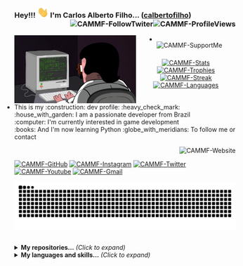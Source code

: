 ### Hey!!! [<img alt="CAMMF-Hello" height="25" src="https://github.com/calbertofilho/calbertofilho/blob/main/assets/images/gifs/Hey!.gif" />](https://github.com/calbertofilho) I'm Carlos Alberto Filho... ([calbertofilho](https://github.com/calbertofilho)) [<img src="https://komarev.com/ghpvc/?username=calbertofilho&label=views&color=0e75b6&style=plastic" alt="CAMMF-ProfileViews" height="18" align="right" target="_blank" />](https://github.com/calbertofilho)<br />[<img src="https://img.shields.io/twitter/follow/CFilhoCE?color=0e75b6&label=followers&logo=twitter&style=plastic" alt="CAMMF-FollowTwiter" height="18" align="right" target="_blank" />](https://twitter.com/CFilhoCE)<br />
<div style="width: 100%; margin: 0 auto;">
  <div style="float: right; max-width: 200px; display: list-item; margin: 0 auto;">

  [<img src="https://cdn.buymeacoffee.com/buttons/v2/default-yellow.png" alt="CAMMF-SupportMe" width="180" height="40" align="right" target="_blank" />](https://www.buymeacoffee.com/calbertofilho)
  </div>
  <div style="float: left; font-size: 0; display: inline-block;; margin: 0 auto; background-color: blue;min-width: 250px;">

  [<img src="https://github.com/calbertofilho/calbertofilho/blob/main/assets/images/gifs/developer.gif" alt="CAMMF-Developer" height="155" align="left" target="_blank" />](https://github.com/calbertofilho)
  </div>
  <div style="float: left; display: list-item; margin: 0 auto;">
    This is my :construction: dev profile: :heavy_check_mark:<br/>
    :house_with_garden: I am a passionate developer from Brazil<br/>
    :computer: I'm currently interested in game development<br/>
    :books: And I'm now learning Python
    :globe_with_meridians: To follow me or contact

  [<img src="https://img.shields.io/badge/Website-0E75B6?style=flat-square&logo=Qiskit&logoColor=white" alt="CAMMF-Website" align="right" target="_blank" />](https://www.carlosalberto.eti.br)
  </div>
  <div style="float: left; display: inline-block; margin: 0 auto;">

  [<img src="https://img.shields.io/badge/GitHub-100000?style=for-the-badge&logo=github&logoColor=white" alt="CAMMF-GitHub" target="_blank" />](https://github.com/calbertofilho)
  [<img src="https://img.shields.io/badge/Instagram-E4405F?style=for-the-badge&logo=instagram&logoColor=white" alt="CAMMF-Instagram" target="_blank" />](https://instagram.com/cfilhoce)
  [<img src="https://img.shields.io/badge/Twitter-1DA1F2?style=for-the-badge&logo=twitter&logoColor=white" alt="CAMMF-Twitter" target="_blank" />](https://twitter.com/CFilhoCE)
  [<img src="https://img.shields.io/badge/YouTube-FF0000?style=for-the-badge&logo=youtube&logoColor=white" alt="CAMMF-Youtube" target="_blank" />](https://www.youtube.com/channel/UCqzFzm1V9puvad_6Q0gvTRA)
  [<img src="https://img.shields.io/badge/Gmail-D14836?style=for-the-badge&logo=gmail&logoColor=white" alt="CAMMF-Gmail" target="_blank" />](mailto:carlos@lberto.eti.br)
  <!--
    https://img.shields.io/badge/{TEXT}-{BADGE-BGCOLOR}?style={STYLE}&logo={LOGO-NAME}&logoColor={LOGO-COLOR}
      {TEXT} = Paste your badge text
      {BADGE-BGCOLOR} = Paste your hex color whithout "#" or name (brightgreen greenyellow green yellow orange red blue lightgrey success important critical informational inactive blueviolet)
      {STYLE} = for-the-badge (big badge) or flat-square (small badge)
      {LOGO-NAME} = Logo name from Simple Icon (https://simpleicons.org/)
      {LOGO-COLOR} = Same as BADGE-BGCOLOR
  -->
  </div>
</div>

##
<div align="center">

  [<img src="https://github-readme-stats.vercel.app/api?username=calbertofilho&show_icons=true&include_all_commits=true&count_private=true&theme=dark&hide_border=true&bg_color=00000000" alt="CAMMF-Stats" height="180em" target="_blank" />](https://github.com/calbertofilho)
  [<img src="https://github-profile-trophy.vercel.app/?username=calbertofilho&column=3&margin-w=15&margin-h=15&theme=onedark&no-bg=true&no-frame=true" alt="CAMMF-Trophies" height="180em" target="_blank" />](https://github.com/calbertofilho)<br/>
  [<img src="https://github-readme-streak-stats.herokuapp.com?user=calbertofilho&theme=dark&hide_border=true&background=00000000" alt="CAMMF-Streak" height="180em" target="_blank" />](https://github.com/calbertofilho)
  [<img src="https://github-readme-stats.vercel.app/api/top-langs/?username=calbertofilho&langs_count=10&theme=dark&hide_border=true&bg_color=00000000" alt="CAMMF-Languages" height="180em" target="_blank" />](https://github.com/calbertofilho)
  [![Snake animation](https://github.com/calbertofilho/calbertofilho/blob/output/github-contribution-grid-snake.svg)](https://github.com/calbertofilho)

</div>

##
<div>
  <details>
    <summary>
      <b>My repositories...</b> <i>(Click to expand)</i>
    </summary>

  [![SpaceShooter Card](https://github-readme-stats.vercel.app/api/pin/?username=calbertofilho&repo=SpaceShooter&theme=dark&hide_border=true&bg_color=00000000)](https://github.com/calbertofilho/SpaceShooter)
  [![FlapPythonBird Card](https://github-readme-stats.vercel.app/api/pin/?username=calbertofilho&repo=FlapPythonBird&theme=dark&hide_border=true&bg_color=00000000)](https://github.com/calbertofilho/FlapPythonBird)
  [![DynoDesertEndlessRun Card](https://github-readme-stats.vercel.app/api/pin/?username=calbertofilho&repo=DynoDesertEndlessRun&theme=dark&hide_border=true&bg_color=00000000)](https://github.com/calbertofilho/DynoDesertEndlessRun)
  [![SpaceInvadersClone Card](https://github-readme-stats.vercel.app/api/pin/?username=calbertofilho&repo=SpaceInvadersClone&theme=dark&hide_border=true&bg_color=00000000)](https://github.com/calbertofilho/SpaceInvadersClone)

  </details>
</div>

<div style="display: inline_block">
  <details>
    <summary>
      <b>My languages and skills...</b> <i>(Click to expand)</i>
    </summary>
    Servers:<br/>
    <a href="https://github.com/calbertofilho">
      <img align="center" alt="CAMMF-Apache" height="30" width="40" src="https://github.com/devicons/devicon/blob/master/icons/apache/apache-original.svg">
      <img align="center" alt="CAMMF-Nginx" height="30" width="40" src="https://github.com/devicons/devicon/blob/master/icons/nginx/nginx-original.svg">
      <img align="center" alt="CAMMF-Tomcat" height="30" width="40" src="https://github.com/devicons/devicon/blob/master/icons/tomcat/tomcat-original.svg">
      <img align="center" alt="CAMMF-WordPress" height="30" width="40" src="https://github.com/devicons/devicon/blob/master/icons/wordpress/wordpress-plain.svg">
    </a>
    <br/><br/>
    Languages:<br/>
    <a href="https://github.com/calbertofilho">
      <img align="center" alt="CAMMF-C" height="30" width="40" src="https://github.com/devicons/devicon/blob/master/icons/c/c-original.svg">
      <img align="center" alt="CAMMF-Cplusplus" height="30" width="40" src="https://github.com/devicons/devicon/blob/master/icons/cplusplus/cplusplus-original.svg">
      <img align="center" alt="CAMMF-Csharp" height="30" width="40" src="https://github.com/devicons/devicon/blob/master/icons/csharp/csharp-original.svg">
      <img align="center" alt="CAMMF-Java" height="30" width="40" src="https://github.com/devicons/devicon/blob/master/icons/java/java-original.svg">
      <img align="center" alt="CAMMF-Python" height="30" width="40" src="https://github.com/devicons/devicon/blob/master/icons/python/python-original.svg">
      <img align="center" alt="CAMMF-Css3" height="30" width="40" src="https://github.com/devicons/devicon/blob/master/icons/css3/css3-original.svg">
      <img align="center" alt="CAMMF-Html5" height="30" width="40" src="https://github.com/devicons/devicon/blob/master/icons/html5/html5-original.svg">
      <img align="center" alt="CAMMF-Javascript" height="30" width="40" src="https://github.com/devicons/devicon/blob/master/icons/javascript/javascript-original.svg">
      <img align="center" alt="CAMMF-Php" height="30" width="40" src="https://github.com/devicons/devicon/blob/master/icons/php/php-original.svg">
    </a>
    <br/><br/>
    DBMs:<br/>
    <a href="https://github.com/calbertofilho">
      <img align="center" alt="CAMMF-SqlServer" height="30" width="40" src="https://github.com/devicons/devicon/blob/master/icons/microsoftsqlserver/microsoftsqlserver-plain-wordmark.svg">
      <img align="center" alt="CAMMF-MongoDB" height="30" width="40" src="https://github.com/devicons/devicon/blob/master/icons/mongodb/mongodb-original-wordmark.svg">
      <img align="center" alt="CAMMF-MySQL" height="30" width="40" src="https://github.com/devicons/devicon/blob/master/icons/mysql/mysql-original-wordmark.svg">
      <img align="center" alt="CAMMF-Oracle" height="30" width="40" src="https://github.com/devicons/devicon/blob/master/icons/oracle/oracle-original.svg">
      <img align="center" alt="CAMMF-PostgreSql" height="30" width="40" src="https://github.com/devicons/devicon/blob/master/icons/postgresql/postgresql-original-wordmark.svg">
    </a>
    <br/><br/>
    OSes:<br/>
    <a href="https://github.com/calbertofilho">
      <img align="center" alt="CAMMF-Linux" height="30" width="40" src="https://github.com/devicons/devicon/blob/master/icons/linux/linux-original.svg">
      <img align="center" alt="CAMMF-Debian" height="30" width="40" src="https://github.com/devicons/devicon/blob/master/icons/debian/debian-original.svg">
      <img align="center" alt="CAMMF-Redhat" height="30" width="40" src="https://github.com/devicons/devicon/blob/master/icons/redhat/redhat-original.svg">
      <img align="center" alt="CAMMF-Ubuntu" height="30" width="40" src="https://github.com/devicons/devicon/blob/master/icons/ubuntu/ubuntu-plain.svg">
      <img align="center" alt="CAMMF-Unix" height="30" width="40" src="https://github.com/devicons/devicon/blob/master/icons/unix/unix-original.svg">
      <img align="center" alt="CAMMF-MsDos" height="30" width="40" src="https://github.com/devicons/devicon/blob/master/icons/msdos/msdos-original.svg">
      <img align="center" alt="CAMMF-Windows" height="30" width="40" src="https://github.com/devicons/devicon/blob/master/icons/windows8/windows8-original.svg">
    </a>
    <br/><br/>
    Apps:<br/>
    <a href="https://github.com/calbertofilho">
      <img align="center" alt="CAMMF-Bash" height="30" width="40" src="https://github.com/devicons/devicon/blob/master/icons/bash/bash-original.svg">
      <img align="center" alt="CAMMF-Gimp" height="30" width="40" src="https://github.com/devicons/devicon/blob/master/icons/gimp/gimp-original.svg">
      <img align="center" alt="CAMMF-Inkscape" height="30" width="40" src="https://github.com/devicons/devicon/blob/master/icons/inkscape/inkscape-original.svg">
      <img align="center" alt="CAMMF-Putty" height="30" width="40" src="https://github.com/devicons/devicon/blob/master/icons/putty/putty-original.svg">
      <img align="center" alt="CAMMF-Ssh" height="30" width="40" src="https://github.com/devicons/devicon/blob/master/icons/ssh/ssh-original-wordmark.svg">
      <img align="center" alt="CAMMF-Vim" height="30" width="40" src="https://github.com/devicons/devicon/blob/master/icons/vim/vim-original.svg">
    </a>
  </details>
</div>
